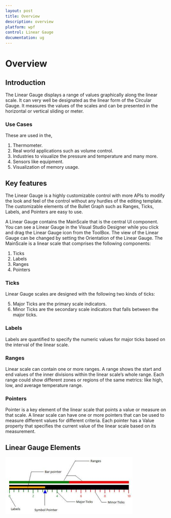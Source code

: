 ```yaml
---
layout: post
title: Overview
description: overview
platform: wpf
control: Linear Gauge 
documentation: ug
---
```


# Overview

## Introduction

The Linear Gauge displays a range of values graphically along the linear scale. It can very well be designated as the linear form of the Circular Gauge. It measures the values of the scales and can be presented in the horizontal or vertical sliding or meter.

### Use Cases

These are used in the,

1. Thermometer.
2. Real world applications such as volume control.
3. Industries to visualize the pressure and temperature and many more.
4. Sensors like equipment.
5. Visualization of memory usage.

## Key features


The Linear Gauge is a highly customizable control with more APIs to modify the look and feel of the control without any hurdles of the editing template. The customizable elements of the Bullet Graph such as Ranges, Ticks, Labels, and Pointers are easy to use.

A Linear Gauge contains the MainScale that is the central UI component. You can see a Linear Gauge in the Visual Studio Designer while you click and drag the Linear Gauge icon from the ToolBox. The view of the Linear Gauge can be changed by setting the Orientation of the Linear Gauge. The MainScale is a linear scale that comprises the following components:

1. Ticks
2. Labels
3. Ranges
4. Pointers

### Ticks

Linear Gauge scales are designed with the following two kinds of ticks: 

5. Major Ticks are the primary scale indicators.
6. Minor Ticks are the secondary scale indicators that falls between the major ticks.

### Labels

Labels are quantified to specify the numeric values for major ticks based on the interval of the linear scale.

### Ranges

Linear scale can contain one or more ranges. A range shows the start and end values of the inner divisions within the linear scale’s whole range. Each range could show different zones or regions of the same metrics: like high, low, and average temperature range.  

### Pointers

Pointer is a key element of the linear scale that points a value or measure on that scale. A linear scale can have one or more pointers that can be used to measure different values for different criteria. Each pointer has a Value property that specifies the current value of the linear scale based on its measurement.

## Linear Gauge Elements

![](Overview_images/Overview_img1.jpeg)